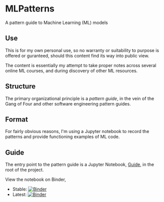 # MLPatterns

A pattern guide to Machine Learning (ML) models

## Use

This is for my own personal use, so no warranty or suitability to purpose is offered or guranteed, should this content
find its way into public view.

The content is essentially my attempt to take proper notes across several online ML courses, and during discovery of
other ML resources.

## Structure

The primary organizational principle is a _pattern guide_, in the vein of the Gang of Four and other software
engineering pattern guides.

## Format

For fairly obvious reasons, I'm using a Jupyter notebook to record the patterns and provide functioning examples of ML
code.

## Guide

The entry point to the pattern guide is a Jupyter Notebook, [Guide](mlpatterns/Guide.ipynb), in the root of the project.

View the notebook on Binder,
- Stable: [![Binder](https://mybinder.org/badge_logo.svg)](https://mybinder.org/v2/gh/slhenty/machine-learning-guide/master?urlpath=tree%2Findex.html)
- Latest: [![Binder](https://mybinder.org/badge_logo.svg)](https://mybinder.org/v2/gh/slhenty/machine-learning-guide/latest?urlpath=tree%2Findex.html)